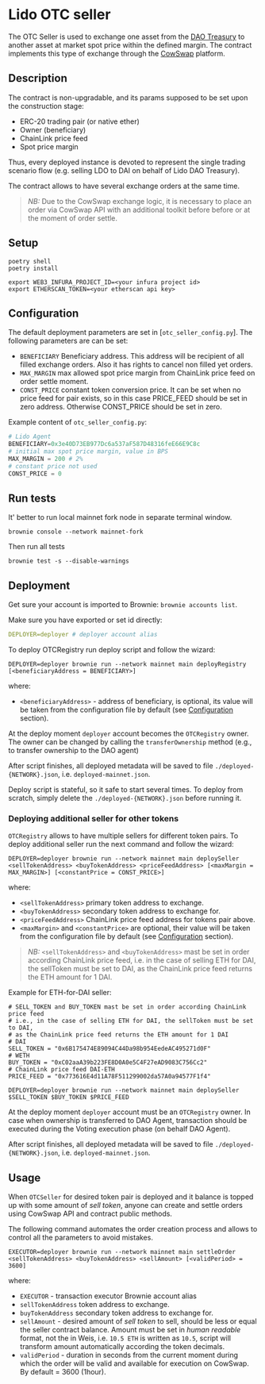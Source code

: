 # Lido OTC seller

The OTC Seller is used to exchange one asset from the [DAO Treasury](https://mainnet.lido.fi/#/lido-dao/0x3e40d73eb977dc6a537af587d48316fee66e9c8c/) to another asset at market spot price within the defined margin. The contract implements this type of exchange through the [CowSwap](https://cow.fi/) platform.

## Description

The contract is non-upgradable, and its params supposed to be set upon the construction stage:

- ERC-20 trading pair (or native ether)
- Owner (beneficiary)
- ChainLink price feed
- Spot price margin

Thus, every deployed instance is devoted to represent the single trading scenario flow (e.g. selling LDO to DAI on behalf of Lido DAO Treasury).

The contract allows to have several exchange orders at the same time.

> *NB:* Due to the CowSwap exchange logic, it is necessary to place an order via CowSwap API with an additional toolkit before before or at the moment of order settle.

## Setup

```shell
poetry shell
poetry install

export WEB3_INFURA_PROJECT_ID=<your infura project id>
export ETHERSCAN_TOKEN=<your etherscan api key>
```

## Configuration

The default deployment parameters are set in [`otc_seller_config.py`]. The following parameters are can be set:

- `BENEFICIARY` Beneficiary address. This address will be recipient of all filled exchange orders. Also it has rights to cancel non filled yet orders.
- `MAX_MARGIN` max allowed spot price margin from ChainLink price feed on order settle moment.
- `CONST_PRICE` constant token conversion price. It can be set when no price feed for pair exists, so in this case PRICE_FEED should be set in zero address. Otherwise CONST_PRICE should be set in zero.

Example content of `otc_seller_config.py`:

```py
# Lido Agent
BENEFICIARY=0x3e40D73EB977Dc6a537aF587D48316feE66E9C8c
# initial max spot price margin, value in BPS
MAX_MARGIN = 200 # 2%
# constant price not used
CONST_PRICE = 0
```

## Run tests

It' better to run local mainnet fork node in separate terminal window.

```shell
brownie console --network mainnet-fork
```

Then run all tests

```shell
brownie test -s --disable-warnings
```

## Deployment

Get sure your account is imported to Brownie: `brownie accounts list`.

Make sure you have exported or set id directly:

```yaml
DEPLOYER=deployer # deployer account alias
```

To deploy OTCRegistry run deploy script and follow the wizard:

```shell
DEPLOYER=deployer brownie run --network mainnet main deployRegistry [<beneficiaryAddress = BENEFICIARY>]
```

where:

- `<beneficiaryAddress>` - address of beneficiary, is optional, its value will be taken from the configuration file by default (see [Configuration](#configuration) section).

At the deploy moment `deployer` account becomes the `OTCRegistry` owner. The owner can be changed by calling the `transferOwnership` method (e.g., to transfer ownership to the DAO agent)

After script finishes, all deployed metadata will be saved to file `./deployed-{NETWORK}.json`, i.e. `deployed-mainnet.json`.

Deploy script is stateful, so it safe to start several times. To deploy from scratch, simply delete the `./deployed-{NETWORK}.json` before running it.

### Deploying additional seller for other tokens

`OTCRegistry` allows to have multiple sellers for different token pairs. To deploy additional seller run the next command and follow the wizard:

```shell
DEPLOYER=deployer brownie run --network mainnet main deploySeller <sellTokenAddress> <buyTokenAddress> <priceFeedAddress> [<maxMargin = MAX_MARGIN>] [<constantPrice = CONST_PRICE>]
```

where:

- `<sellTokenAddress>` primary token address to exchange.
- `<buyTokenAddress>` secondary token address to exchange for.
- `<priceFeedAddress>` ChainLink price feed address for tokens pair above.
- `<maxMargin>` and  `<constantPrice>` are optional, their value will be taken from the configuration file by default (see [Configuration](#configuration) section).

> *NB:* `<sellTokenAddress>` and `<buyTokenAddress>` mast be set in order according ChainLink price feed, i.e. in the case of selling ETH for DAI, the sellToken must be set to DAI, as the ChainLink price feed returns the ETH amount for 1 DAI.

Example for ETH-for-DAI seller:

```shell
# SELL_TOKEN and BUY_TOKEN mast be set in order according ChainLink price feed
# i.e., in the case of selling ETH for DAI, the sellToken must be set to DAI,
# as the ChainLink price feed returns the ETH amount for 1 DAI
# DAI
SELL_TOKEN = "0x6B175474E89094C44Da98b954EedeAC495271d0F"
# WETH
BUY_TOKEN = "0xC02aaA39b223FE8D0A0e5C4F27eAD9083C756Cc2"
# ChainLink price feed DAI-ETH
PRICE_FEED = "0x773616E4d11A78F511299002da57A0a94577F1f4"

DEPLOYER=deployer brownie run --network mainnet main deploySeller $SELL_TOKEN $BUY_TOKEN $PRICE_FEED
```

At the deploy moment `deployer` account must be an `OTCRegistry` owner. In case when ownership is transferred to DAO Agent, transaction should be executed during the Voting execution phase (on behalf DAO Agent).

After script finishes, all deployed metadata will be saved to file `./deployed-{NETWORK}.json`, i.e. `deployed-mainnet.json`.

## Usage

When `OTCSeller` for desired token pair is deployed and it balance is topped up with some amount of *sell token*, anyone can create and settle orders using CowSwap API and contract public methods.

The following command automates the order creation process and allows  to control all the parameters to avoid mistakes.

```shell
EXECUTOR=deployer brownie run --network mainnet main settleOrder <sellTokenAddress> <buyTokenAddress> <sellAmount> [<validPeriod> = 3600]
```

where:

- `EXECUTOR` - transaction executor Brownie account alias
- `sellTokenAddress` token address to exchange.
- `buyTokenAddress` secondary token address to exchange for.
- `sellAmount` - desired amount of *sell token* to sell, should be less or equal the seller contract balance. Amount must be set in *human readable* format, not the in Weis, i.e. `10.5 ETH` is written as `10.5`, script will transform amount automatically according the token decimals.
- `validPeriod` - duration in seconds from the current moment during which the order will be valid and available for execution on CowSwap. By default = 3600 (1hour).
